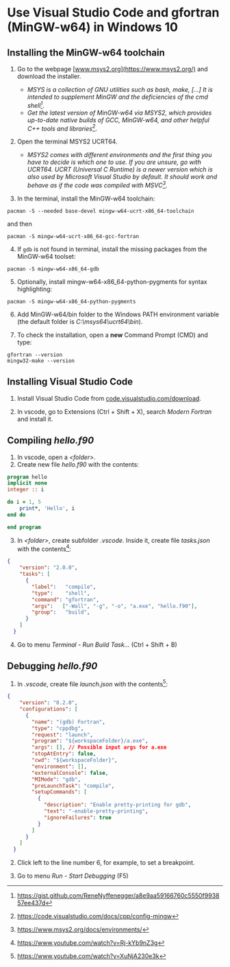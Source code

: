 # Use Visual Studio Code and gfortran (MinGW-w64) in Windows 10

## Installing the MinGW-w64 toolchain

1. Go to the webpage [www.msys2.org](https://www.msys2.org/) and download the installer.
   - _MSYS is a collection of GNU utilities such as bash, make, [...] It is intended to supplement MinGW and the deficiencies of the cmd shell[^1]_.
   - _Get the latest version of MinGW-w64 via MSYS2, which provides up-to-date native builds of GCC, MinGW-w64, and other helpful C++ tools and libraries[^2]_.

2. Open the terminal MSYS2 UCRT64.
   - _MSYS2 comes with different environments and the first thing you have to decide is which one to use. If you are unsure, go with UCRT64. UCRT (Universal C Runtime) is a newer version which is also used by Microsoft Visual Studio by default. It should work and behave as if the code was compiled with MSVC[^3]._

3. In the terminal, install the MinGW-w64 toolchain:

```shell
pacman -S --needed base-devel mingw-w64-ucrt-x86_64-toolchain
```

and then

```shell
pacman -S mingw-w64-ucrt-x86_64-gcc-fortran
```

4. If `gdb` is not found in terminal, install the missing packages from the MinGW-w64 toolset:

```shell
pacman -S mingw-w64-x86_64-gdb
```

5. Optionally, install mingw-w64-x86_64-python-pygments for syntax highlighting:

```shell
pacman -S mingw-w64-x86_64-python-pygments
```

6. Add MinGW-w64/bin folder to the Windows PATH environment variable (the default folder is _C:\msys64\ucrt64\bin_).

7. To check the installation, open a **new** Command Prompt (CMD) and type:
```shell
gfortran --version
mingw32-make --version
```

## Installing Visual Studio Code

1. Install Visual Studio Code from [code.visualstudio.com/download](https://code.visualstudio.com/download).

2. In vscode, go to Extensions (Ctrl + Shift + X), search _Modern Fortran_ and install it.

## Compiling _hello.f90_

1. In vscode, open a _\<folder\>_.
2. Create new file _hello.f90_ with the contents:

```fortran
program hello
implicit none
integer :: i

do i = 1, 5
    print*, 'Hello', i
end do

end program
```

3. In  _\<folder\>_, create subfolder _.vscode_. Inside it, create file _tasks.json_ with the contents[^4]:

```json
{
    "version": "2.0.0",
    "tasks": [
      {
        "label":   "compile",
        "type":    "shell",
        "command": "gfortran",
        "args":   ["-Wall", "-g", "-o", "a.exe", "hello.f90"], 
        "group":   "build",
      }
    ]
  }
```

4. Go to menu _Terminal - Run Build Task..._ (Ctrl + Shift + B)

## Debugging _hello.f90_

1. In  _.vscode_, create file _launch.json_ with the contents[^5]:

```json
{
    "version": "0.2.0",
    "configurations": [
      {
        "name": "(gdb) Fortran",
        "type": "cppdbg",
        "request": "launch",
        "program": "${workspaceFolder}/a.exe",
        "args": [], // Possible input args for a.exe
        "stopAtEntry": false,
        "cwd": "${workspaceFolder}",
        "environment": [],
        "externalConsole": false,
        "MIMode": "gdb",
        "preLaunchTask": "compile",
        "setupCommands": [
          {
            "description": "Enable pretty-printing for gdb",
            "text": "-enable-pretty-printing",
            "ignoreFailures": true
          }
        ]
      }
    ]
  }
```

2. Click left to the line number 6, for example, to set a breakpoint.

3. Go to menu _Run - Start Debugging_ (F5)

[^1]: <https://gist.github.com/ReneNyffenegger/a8e9aa59166760c5550f993857ee437d>

[^2]: <https://code.visualstudio.com/docs/cpp/config-mingw>

[^3]: <https://www.msys2.org/docs/environments/>

[^4]: <https://www.youtube.com/watch?v=Rj-kYb9nZ3g>

[^5]: <https://www.youtube.com/watch?v=XuNjA230e3k>


